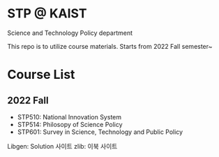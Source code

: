# STP @ KAIST
Science and Technology Policy department 

This repo is to utilize course materials.
Starts from 2022 Fall semester~ 

# Course List
## 2022 Fall 
* STP510: National Innovation System 
* STP514: Philosopy of Science Policy
* STP601: Survey in Science, Technology and Public Policy

Libgen: Solution 사이트
zlib: 이북 사이트
